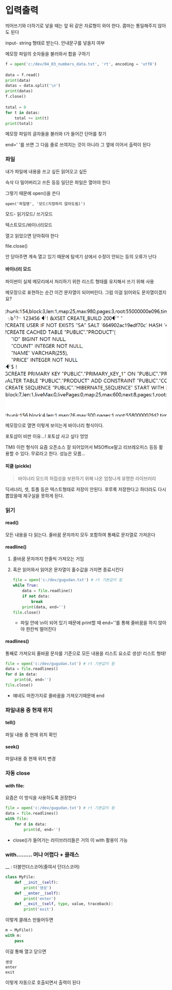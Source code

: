 # 입력출력



띄어쓰기와 더하기로 넣을 때는 앞 뒤 같은 자료형이 와야 한다. 콤마는 통일해주지 않아도 된다



input- string 형태로 받는다. 안내문구를 넣을지 여부

메모장 파일의 숫자들을 불러와서 합을 구하기

```python
f = open('c:/dev/04_03_numbers_data.txt', 'rt', encoding = 'utf8')

data = f.read()
print(data)
datas = data.split('\n')
print(datas)
f.close()

total = 0
for t in datas:
    total += int(t)
print(total)
```

메모장 파일의 글자들을 불러와 t가 들어간 단어를 찾기



end=' '를 쓰면 그 다음 줄로 쓰여지는 것이 아니라 그 옆에 이어서 출력이 된다



### 파일

내가 파일에 내용을 쓰고 싶든 읽어오고 싶든 

슥삭 다 밀어버리고 쓰든 등등 일단은 파일은 열어야 한다

그렇기 때문에 open()을 쓴다



`open('파일명', '모드(지정하지 않아도됨)')`

모드- 읽기모드/ 쓰기모드

텍스트모드/바이너리모드



열고 읽었으면 닫아줘야 한다

file.close()

안 닫아주면 계속 열고 있기 때문에 탐색기 상에서 수정이 안되는 등의 오류가 난다

#### 바이너리 모드

파이썬이 실제 메모리에서 처리하기 위한 리스트 형태를 유지해서 쓰기 위해 사용

메모장으로 표현하는 순간 이건 문자열이 되어버린다. 그럼 이걸 읽어와도 문자열이겠지요? 

![image-20200114102232520](python04입력출력.assets/image-20200114102232520.png)

메모장으로 열면 이렇게 보이는게 바이너리 형식이다.

포토샵이 비싼 이유...! 포토샵 사고 싶다 엉엉

TMI) 이런 형식이 요즘 오픈소스 잘 되어있어서 MSOffice말고 리브레오피스 등등 활용할 수 있다. 무료라고 한다. 성능은 모름...



#### 피클 (pickle)

> 바이너리 모드의 허접성을 보완하기 위해 나온 엄청나게 유명한 라이브러리

딕셔너리, 셋, 튜플 등은 텍스트형태로 저장이 안된다.  후루룩 저장한다고 하더라도 다시 뽑았을때 제구실을 못하게 된다. 





### 읽기

#### read()

모든 내용을 다 읽는다. 줄바꿈 문자까지 모두 포함하여 통째로 문자열로 가져온다

#### readline()

1. 줄바꿈 문자까지 한줄씩 가져오는 거임

2. 혹은 읽어와서 읽어온 문자열이 홀수값을 가지면 종료시킨다

   ```python
   file = open('c:/dev/gugudan.txt') # rt 기본값이 됨
   while True:
       data = file.readline()
       if not data:
           break
       print(data, end='')
   file.close()
   ```

   - 파일 안에 \n이 되어 있기 때문에 print할 때 end=''를 통해 줄바꿈을 하지 않아야 한칸씩 떨어진다

#### readlines()

통째로 가져오되 줄바꿈 문자를 기준으로 모든 내용을 리스트 요소로 생성! 리스트 형태!

```python
file = open('c:/dev/gugudan.txt') # rt 기본값이 됨
data = file.readlines()
for d in data:
    print(d, end='')
file.close()
```

- 얘네도 마찬가지로 줄바꿈을 가져오기때문에 end



### 파일내용 중 현재 위치

#### tell()

파일 내용 중 현재 위치 확인

#### seek()

파일내용 중 현재 위치 변경



### 자동 close

#### with file:

요즘은 이 방식을 사용하도록 권장한다

```python
file = open('c:/dev/gugudan.txt') # rt 기본값이 됨
data = file.readlines()
with file:
    for d in data:
        print(d, end='')
```

- close()가 들어가는 라이브러리들은 거의 이 with 활용이 가능

  

### with......... 머냐 어렵다 + 클래스

__ : 더블언더스코어(줄여서 던더스코어)

```python
class MyFile:
    def __init__(self):
        print('생성')
    def __enter__(self):
        print('enter')
    def __exit__(self, type, value, traceback):
        print('exit')
```

이렇게 클래스 만들어두면



```python
m = MyFile()
with m:
    pass
```

이걸 통해 열고 닫으면

```shell
생성
enter
exit
```

이렇게 자동으로 호출되면서 출력이 된다





